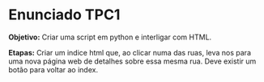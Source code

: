 # Enunciado TPC1

 

**Objetivo:** Criar uma script em python e interligar com HTML.

**Etapas:** Criar um indice html que, ao clicar numa das ruas, leva nos para uma nova página web de detalhes sobre essa mesma rua. Deve existir um botão para voltar ao index. 


